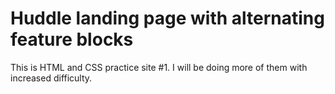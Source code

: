 # Huddle landing page with alternating feature blocks

This is HTML and CSS practice site #1. I will be doing more of them with increased difficulty.
